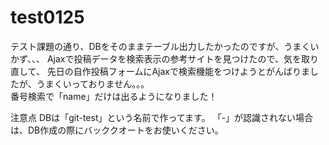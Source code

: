 # test0125
テスト課題の通り、DBをそのままテーブル出力したかったのですが、うまくいかず、、、
Ajaxで投稿データを検索表示の参考サイトを見つけたので、気を取り直して、
先日の自作投稿フォームにAjaxで検索機能をつけようとがんばりましたが、うまくいっておりません。。。
<br>
番号検索で「name」だけは出るようになりました！

注意点
DBは「git-test」という名前で作ってます。
「-」が認識されない場合は、DB作成の際にバッククオートをお使いください。
